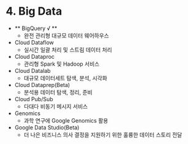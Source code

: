 # 4. Big Data
 - ** BigQuery √ **
 	 - 완전 관리형 대규모 데이터 웨어하우스
 - Cloud Dataflow
 	 - 실시간 일괄 처리 및 스트림 데이터 처리
 - Cloud Dataproc
 	 - 관리형 Spark 및 Hadoop 서비스
 - Cloud Datalab
 	 - 대규모 데이터세트 탐색, 분석, 시각화
 - Cloud Dataprep(Beta)
 	 - 분석용 데이터 탐색, 정리, 준비
 - Cloud Pub/Sub
 	 - 다대다 비동기 메시지 서비스
 - Genomics
 	 - 과학 연구에 Google Genomics 활용
 - Google Data Studio(Beta)
 	 - 더 나은 비즈니스 의사 결정을 지원하기 위한 훌륭한 데이터 스토리 전달
